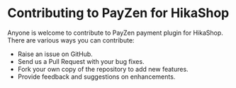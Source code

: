 # Contributing to PayZen for HikaShop

Anyone is welcome to contribute to PayZen payment plugin for HikaShop. There are various ways you can contribute:

- Raise an issue on GitHub.
- Send us a Pull Request with your bug fixes.
- Fork your own copy of the repository to add new features.
- Provide feedback and suggestions on enhancements.
